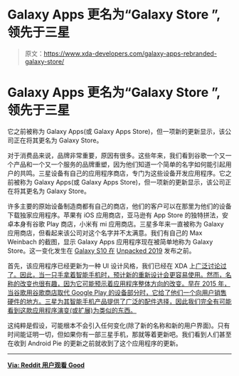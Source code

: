 # Galaxy Apps 更名为“Galaxy Store ”,领先于三星

> 原文：<https://www.xda-developers.com/galaxy-apps-rebranded-galaxy-store/>

# Galaxy Apps 更名为“Galaxy Store ”,领先于三星

它之前被称为 Galaxy Apps(或 Galaxy Apps Store)，但一项新的更新显示，该公司正在将其更名为 Galaxy Store。

对于消费品来说，品牌非常重要，原因有很多。这些年来，我们看到谷歌一个又一个产品和一个又一个服务的品牌重塑，因为他们知道一个简单的名字如何能引起用户的共鸣。三星设备有自己的应用程序商店，专门为这些设备开发应用程序。它之前被称为 Galaxy Apps(或 Galaxy Apps Store)，但一项新的更新显示，该公司正在将其更名为 Galaxy Store。

许多主要的原始设备制造商都有自己的商店，他们的客户可以在那里为他们的设备下载独家应用程序。苹果有 iOS 应用商店，亚马逊有 App Store 的独特拼法，安卓本身有谷歌 Play 商店，小米有 mi 应用商店。三星多年来一直被称为 Galaxy 应用商店，但看起来该公司对这个名字并不太满意。我们有自己的 Max Weinbach 的截图，显示 Galaxy Apps 应用程序现在被简单地称为 Galaxy Store。这一变化发生在 [Galaxy S10 在](https://www.xda-developers.com/samsung-galaxy-s10-pre-orders-trade-in/) [Unpacked 2019](https://www.xda-developers.com/samsung-foldable-smartphone-teaser/) 发布之前。

首先，该应用程序已经更新为一种 UI 设计风格，我们已经在 XDA 上[广泛讨论过了。因此，当一只手拿着智能手机时，预计新的重新设计会更容易使用。然而，名称的改变也很有趣，因为它可能预示着应用程序整体方向的改变。早在 2015 年，当谷歌用谷歌商店取代 Google Play 的设备部分时，它给了他们一个向用户销售硬件的地方。三星为其智能手机产品提供了广泛的配件选择，因此我们完全有可能看到这款应用程序演变(或扩展)为类似的东西。](https://www.xda-developers.com/samsung-one-ui-review-android-pie-galaxy-s9-galaxy-note-9/)

这纯粹是假设，可能根本不会引入任何变化(除了新的名称和新的用户界面)。只有时间能证明一切，但如果你有一部三星手机，那就等着更新吧。我们看到人们甚至在收到 Android Pie 的更新之前就收到了这个应用程序的更新。

* * *

[**Via: Reddit 用户观看 Good**](https://www.reddit.com/r/GalaxyS9/comments/as8dzv/galaxy_apps_updated_with_the_oneui_design/)